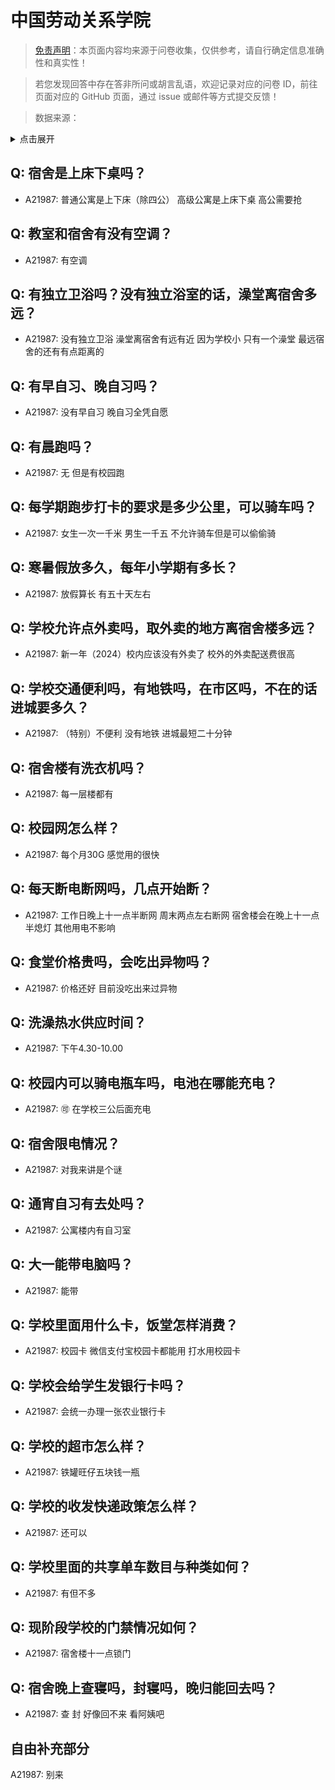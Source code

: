 # 中国劳动关系学院

> [免责声明](https://colleges.chat/#_3)：本页面内容均来源于问卷收集，仅供参考，请自行确定信息准确性和真实性！

> 若您发现回答中存在答非所问或胡言乱语，欢迎记录对应的问卷 ID，前往页面对应的 GitHub 页面，通过 issue 或邮件等方式提交反馈！

> 数据来源：

<details><summary>点击展开</summary>
<ul>
<li>A21987: 13897352112@163.com (2024 年 06 月)</li>
</ul>
</details>

## Q: 宿舍是上床下桌吗？

- A21987: 普通公寓是上下床（除四公）  高级公寓是上床下桌  高公需要抢

## Q: 教室和宿舍有没有空调？

- A21987: 有空调

## Q: 有独立卫浴吗？没有独立浴室的话，澡堂离宿舍多远？

- A21987: 没有独立卫浴  澡堂离宿舍有远有近  因为学校小  只有一个澡堂  最远宿舍的还有有点距离的

## Q: 有早自习、晚自习吗？

- A21987: 没有早自习  晚自习全凭自愿

## Q: 有晨跑吗？

- A21987: 无  但是有校园跑

## Q: 每学期跑步打卡的要求是多少公里，可以骑车吗？

- A21987: 女生一次一千米  男生一千五  不允许骑车但是可以偷偷骑

## Q: 寒暑假放多久，每年小学期有多长？

- A21987: 放假算长 有五十天左右

## Q: 学校允许点外卖吗，取外卖的地方离宿舍楼多远？

- A21987: 新一年（2024）校内应该没有外卖了  校外的外卖配送费很高

## Q: 学校交通便利吗，有地铁吗，在市区吗，不在的话进城要多久？

- A21987: （特别）不便利  没有地铁  进城最短二十分钟

## Q: 宿舍楼有洗衣机吗？

- A21987: 每一层楼都有

## Q: 校园网怎么样？

- A21987: 每个月30G  感觉用的很快

## Q: 每天断电断网吗，几点开始断？

- A21987: 工作日晚上十一点半断网  周末两点左右断网  宿舍楼会在晚上十一点半熄灯  其他用电不影响

## Q: 食堂价格贵吗，会吃出异物吗？

- A21987: 价格还好  目前没吃出来过异物

## Q: 洗澡热水供应时间？

- A21987: 下午4.30-10.00

## Q: 校园内可以骑电瓶车吗，电池在哪能充电？

- A21987: 🉑 在学校三公后面充电

## Q: 宿舍限电情况？

- A21987: 对我来讲是个谜

## Q: 通宵自习有去处吗？

- A21987: 公寓楼内有自习室

## Q: 大一能带电脑吗？

- A21987: 能带

## Q: 学校里面用什么卡，饭堂怎样消费？

- A21987: 校园卡  微信支付宝校园卡都能用  打水用校园卡

## Q: 学校会给学生发银行卡吗？

- A21987: 会统一办理一张农业银行卡

## Q: 学校的超市怎么样？

- A21987: 铁罐旺仔五块钱一瓶

## Q: 学校的收发快递政策怎么样？

- A21987: 还可以

## Q: 学校里面的共享单车数目与种类如何？

- A21987: 有但不多

## Q: 现阶段学校的门禁情况如何？

- A21987: 宿舍楼十一点锁门

## Q: 宿舍晚上查寝吗，封寝吗，晚归能回去吗？

- A21987: 查 封  好像回不来  看阿姨吧

## 自由补充部分

A21987: 别来